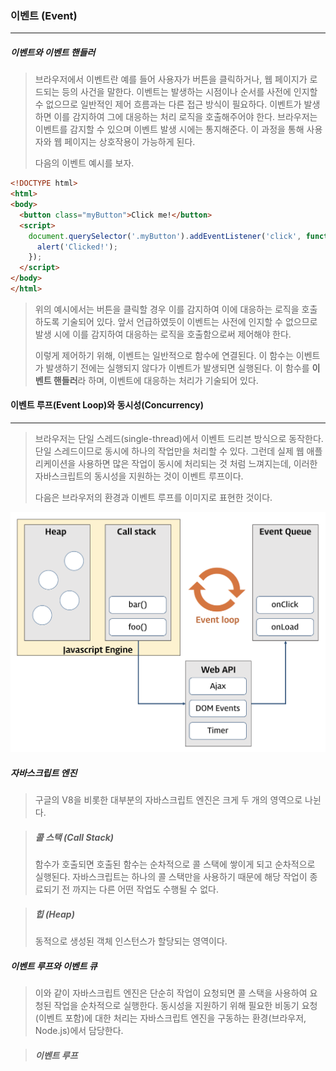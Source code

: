 ### 이벤트 (Event)

------

##### 이벤트와 이벤트 핸들러

> 브라우저에서 이벤트란 예를 들어 사용자가 버튼을 클릭하거나, 웹 페이지가 로드되는 등의 사건을 말한다. 이벤트는 발생하는 시점이나 순서를 사전에 인지할 수 없으므로 일반적인 제어 흐름과는 다른 접근 방식이 필요하다. 이벤트가 발생하면 이를 감지하여 그에 대응하는 처리 로직을 호출해주어야 한다. 브라우저는 이벤트를 감지할 수 있으며 이벤트 발생 시에는 통지해준다. 이 과정을 통해 사용자와 웹 페이지는 상호작용이 가능하게 된다.
>
> 다음의 이벤트 예시를 보자.

```html
<!DOCTYPE html>
<html>
<body>
  <button class="myButton">Click me!</button>
  <script>
    document.querySelector('.myButton').addEventListener('click', function () {
      alert('Clicked!');
    });
  </script>
</body>
</html>
```

> 위의 예시에서는 버튼을 클릭할 경우 이를 감지하여 이에 대응하는 로직을 호출하도록 기술되어 있다. 앞서 언급하였듯이 이벤트는 사전에 인지할 수 없으므로 발생 시에 이를 감지하여 대응하는 로직을 호출함으로써 제어해야 한다. 
>
> 이렇게 제어하기 위해, 이벤트는 일반적으로 함수에 연결된다. 이 함수는 이벤트가 발생하기 전에는 실행되지 않다가 이벤트가 발생되면 실행된다. 이 함수를 **이벤트 핸들러**라 하며, 이벤트에 대응하는 처리가 기술되어 있다.





#### 이벤트 루프(Event Loop)와 동시성(Concurrency)

------

> 브라우저는 단일 스레드(single-thread)에서 이벤트 드리븐 방식으로 동작한다. 단일 스레드이므로 동시에 하나의 작업만을 처리할 수 있다. 그런데 실제 웹 애플리케이션을 사용하면 많은 작업이 동시에 처리되는 것 처럼 느껴지는데, 이러한 자바스크립트의 동시성을 지원하는 것이 이벤트 루프이다.
>
> 다음은 브라우저의 환경과 이벤트 루프를 이미지로 표현한 것이다.

![example_1](./image/js_30_1.png)



##### 자바스크립트 엔진

> 구글의 V8을 비롯한 대부분의 자바스크립트 엔진은 크게 두 개의 영역으로 나뉜다. 

> ##### 콜 스택 (Call Stack)
>
> 함수가 호출되면 호출된 함수는 순차적으로 콜 스택에 쌓이게 되고 순차적으로 실행된다. 자바스크립트는 하나의 콜 스택만을 사용하기 때문에 해당 작업이 종료되기 전 까지는 다른 어떤 작업도 수행될 수 없다.

> ##### 힙 (Heap)
>
> 동적으로 생성된 객체 인스턴스가 할당되는 영역이다.



##### 이벤트 루프와 이벤트 큐

> 이와 같이 자바스크립트 엔진은 단순히 작업이 요청되면 콜 스택을 사용하여 요청된 작업을 순차적으로 실행한다. 동시성을 지원하기 위해 필요한 비동기 요청(이벤트 포함)에 대한 처리는 자바스크립트 엔진을 구동하는 환경(브라우저, Node.js)에서 담당한다.

> ##### 이벤트 루프
>
> 

